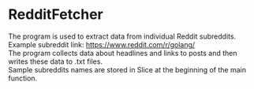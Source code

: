 
# RedditFetcher

The program is used to extract data from individual Reddit subreddits.  
Example subreddit link: https://www.reddit.com/r/golang/   
The program collects data about headlines and links to posts and then writes these data to .txt files.  
Sample subreddits names are stored in Slice at the beginning of the main function.
